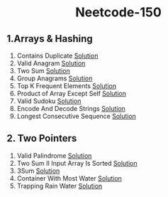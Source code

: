 <h1 align ="center">Neetcode-150</h1> 

## 1.Arrays & Hashing 

1. Contains Duplicate	[Solution]()
2. Valid Anagram [Solution]()
3. Two Sum	[Solution]()
4. Group Anagrams	 [Solution]()
5. Top K Frequent Elements	 [Solution]()
6. Product of Array Except Self	 [Solution]()
7. Valid Sudoku	 [Solution]()
8. Encode And Decode Strings	 [Solution]()
9. Longest Consecutive Sequence	 [Solution]()

## 2. Two Pointers

1. Valid Palindrome [Solution]()
2. Two Sum II Input Array Is Sorted [Solution]()
3. 3Sum [Solution]()
4. Container With Most Water [Solution]()
5. Trapping Rain Water	 [Solution]() 
